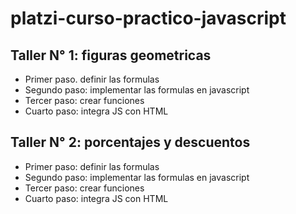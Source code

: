 # platzi-curso-practico-javascript

## Taller N° 1: figuras geometricas

- Primer paso. definir las formulas
- Segundo paso: implementar las formulas en javascript
- Tercer paso: crear funciones
- Cuarto paso: integra JS con HTML

## Taller N° 2: porcentajes y descuentos

- Primer paso: definir las formulas
- Segundo paso: implementar las formulas en javascript
- Tercer paso: crear funciones
- Cuarto paso: integra JS con HTML
